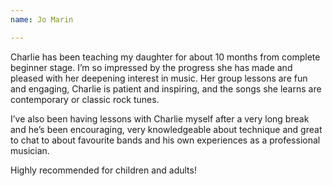 ```yaml
---
name: Jo Marin

---
```


Charlie has been teaching my daughter for about 10 months from complete beginner stage. I’m so impressed by the progress she has made and pleased with her deepening interest in music. Her group lessons are fun and engaging, Charlie is patient and inspiring, and the songs she learns are contemporary or classic rock tunes.

I’ve also been having lessons with Charlie myself after a very long break and he’s been encouraging, very knowledgeable about technique and great to chat to about favourite bands and his own experiences as a professional musician. 

Highly recommended for children and adults!